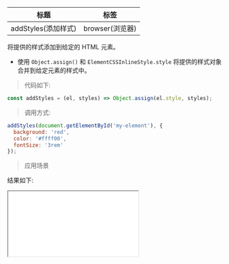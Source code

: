 | 标题                | 标签            |
| ------------------- | --------------- |
| addStyles(添加样式) | browser(浏览器) |

将提供的样式添加到给定的 HTML 元素。

- 使用 `Object.assign()` 和 `ElementCSSInlineStyle.style` 将提供的样式对象合并到给定元素的样式中。

> 代码如下:

```js
const addStyles = (el, styles) => Object.assign(el.style, styles);
```

> 调用方式:

```js
addStyles(document.getElementById('my-element'), {
  background: 'red',
  color: '#ffff00',
  fontSize: '3rem'
});
```

> 应用场景

<div class="code-editor" data-url="codes/javascript/html/addStyles.html" data-language="html"></div>

结果如下:

<iframe src="codes/javascript/html/addStyles.html"></iframe>
